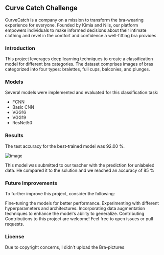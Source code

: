 ## Curve Catch Challenge
CurveCatch is a company on a mission to transform the bra-wearing experience for everyone. Founded by Kimia and Nils, our platform empowers individuals to make informed decisions about their intimate clothing and revel in the comfort and confidence a well-fitting bra provides.

### Introduction
This project leverages deep learning techniques to create a classification model for different bra categories. The dataset comprises images of bras categorized into four types: bralettes, full cups, balconies, and plunges.

### Models
Several models were implemented and evaluated for this classification task:

- FCNN
- Basic CNN
- VGG16
- VGG19
- ResNet50

### Results
The test accuracy for the best-trained model was 92.00 %.

![image](https://github.com/schndr20/Projects/assets/141735182/5484db94-ab10-4cd3-8931-5fc39ea8b82b)

This model was submitted to our teacher with the prediction for unlabeled data. He compared it to the solution and we reached an accuracy of 85 %

### Future Improvements
To further improve this project, consider the following:

Fine-tuning the models for better performance.
Experimenting with different hyperparameters and architectures.
Incorporating data augmentation techniques to enhance the model's ability to generalize.
Contributing
Contributions to this project are welcome! Feel free to open issues or pull requests.

### License

Due to copyright concerns, I didn't upload the Bra-pictures 

